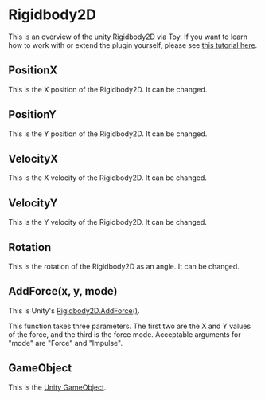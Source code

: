 # Rigidbody2D

This is an overview of the unity Rigidbody2D via Toy. If you want to learn how to work with or extend the plugin yourself, please see [this tutorial here](tutorial_unity.md).

## PositionX

This is the X position of the Rigidbody2D. It can be changed.

## PositionY

This is the Y position of the Rigidbody2D. It can be changed.

## VelocityX

This is the X velocity of the Rigidbody2D. It can be changed.

## VelocityY

This is the Y velocity of the Rigidbody2D. It can be changed.

## Rotation

This is the rotation of the Rigidbody2D as an angle. It can be changed.

## AddForce(x, y, mode)

This is Unity's [Rigidbody2D.AddForce()](https://docs.unity3d.com/ScriptReference/Rigidbody2D.AddForce.html).

This function takes three parameters. The first two are the X and Y values of the force, and the third is the force mode. Acceptable arguments for "mode" are "Force" and "Impulse".

## GameObject

This is the [Unity GameObject](reference_unity_gameobject.md).
